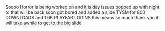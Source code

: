 Soooo Horror is being worked on and it is day issues popped up with night to that will be back soon got bored and added a slide TYSM for 800 DOWNLOADS and 1.6K PLAYFAB LOGINS this means so much thank you it will take awhile to get to the big slide
